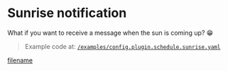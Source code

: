 # Sunrise notification

What if you want to receive a message when the sun is coming up? 😁

> Example code at: [`/examples/config.plugin.schedule.sunrise.yaml`](https://github.com/cmaster11/qvalet/tree/main/examples/config.plugin.schedule.sunrise.yaml)

[filename](../../examples/config.plugin.schedule.sunrise.yaml ':include :type=code')